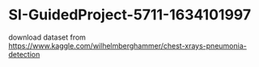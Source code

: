 # SI-GuidedProject-5711-1634101997

download dataset from https://www.kaggle.com/wilhelmberghammer/chest-xrays-pneumonia-detection
